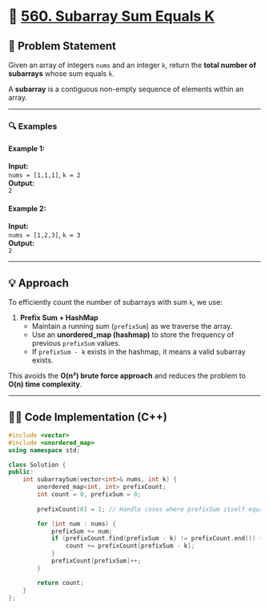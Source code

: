 # 🚀 [560. Subarray Sum Equals K](https://leetcode.com/problems/subarray-sum-equals-k/)

## 📜 Problem Statement

Given an array of integers `nums` and an integer `k`, return the **total number of subarrays** whose sum equals `k`.

A **subarray** is a contiguous non-empty sequence of elements within an array.

---

### 🔍 Examples

#### Example 1:
**Input:**  
`nums = [1,1,1]`, `k = 2`  
**Output:**  
`2`  

#### Example 2:
**Input:**  
`nums = [1,2,3]`, `k = 3`  
**Output:**  
`2`  

---

## 💡 Approach

To efficiently count the number of subarrays with sum `k`, we use:

1. **Prefix Sum + HashMap**
   - Maintain a running sum (`prefixSum`) as we traverse the array.
   - Use an **unordered_map (hashmap)** to store the frequency of previous `prefixSum` values.
   - If `prefixSum - k` exists in the hashmap, it means a valid subarray exists.

This avoids the **O(n²) brute force approach** and reduces the problem to **O(n) time complexity**.

---

## 👨‍💻 Code Implementation (C++)

```cpp
#include <vector>
#include <unordered_map>
using namespace std;

class Solution {
public:
    int subarraySum(vector<int>& nums, int k) {
        unordered_map<int, int> prefixCount;
        int count = 0, prefixSum = 0;
        
        prefixCount[0] = 1; // Handle cases where prefixSum itself equals k

        for (int num : nums) {
            prefixSum += num;
            if (prefixCount.find(prefixSum - k) != prefixCount.end()) {
                count += prefixCount[prefixSum - k];
            }
            prefixCount[prefixSum]++;
        }

        return count;
    }
};
